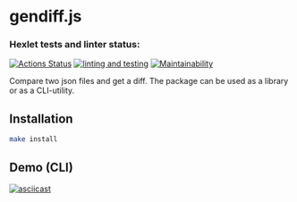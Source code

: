 # gendiff.js

### Hexlet tests and linter status:
[![Actions Status](https://github.com/DolArt/frontend-project-lvl2/workflows/hexlet-check/badge.svg)](https://github.com/DolArt/frontend-project-lvl2/actions)
[![linting and testing](https://github.com/DolArt/frontend-project-lvl2/actions/workflows/github-actions.yaml/badge.svg)](https://github.com/DolArt/frontend-project-lvl2/actions/workflows/github-actions.yaml)
[![Maintainability](https://api.codeclimate.com/v1/badges/3855617f72dd797ee1b5/maintainability)](https://codeclimate.com/github/DolArt/frontend-project-lvl2/maintainability)

Сompare two json files and get a diff. 
The package can be used as a library or as a CLI-utility.

## Installation

```bash
make install
```
## Demo (CLI)

[![asciicast](https://asciinema.org/a/P3JrhSih9eBdiXwAFmBzlAfl8.svg)](https://asciinema.org/a/P3JrhSih9eBdiXwAFmBzlAfl8)